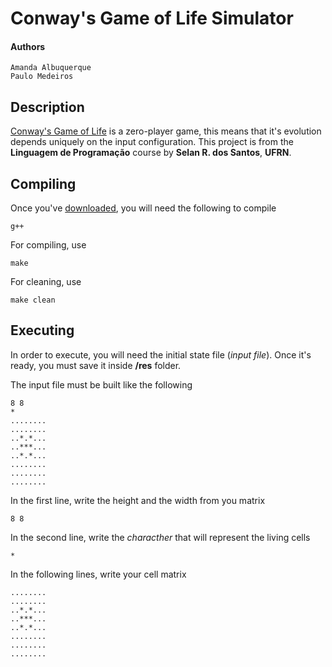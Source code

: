 # Conway's Game of Life Simulator
#### Authors
```
Amanda Albuquerque
Paulo Medeiros
```

## Description
[Conway's Game of Life](https://en.wikipedia.org/wiki/Conway%27s_Game_of_Life)  is a zero-player game, this means that it's evolution depends uniquely on the input configuration.
This project is from the **Linguagem de Programação** course by **Selan R. dos Santos**, **UFRN**.
## Compiling
Once you've [downloaded](https://github.com/pauloamed/Conway-s-Simulator/archive/master.zip), you will need the following to compile
```
g++
```
For compiling, use
```
make
```
For cleaning, use
```
make clean
```
## Executing
In order to execute, you will need the initial state file (*input file*). Once it's ready, you must save it inside **/res** folder.

The input file must be built like the following

```
8 8
*
........
........
..*.*...
..***...
..*.*...
........
........
........
```

In the first line, write the height and the width from you matrix
```
8 8
```
In the second line, write the *characther* that will represent the living cells
```
*
```
In the following lines, write your cell matrix
```
........
........
..*.*...
..***...
..*.*...
........
........
........
```
